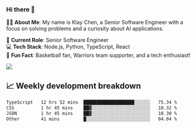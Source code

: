### Hi there 👋

👨‍💻 **About Me**: My name is Klay Chen, a Senior Software Engineer with a focus on solving problems and a curiosity about AI applications.

💼 **Current Role**: Senior Software Engineer  
💻 **Tech Stack**: Node.js, Python, TypeScript, React  
🏀 **Fun Fact**: Basketball fan, Warriors team supporter, and a tech enthusiast!

<img align="center" src="https://github-readme-stats.vercel.app/api?username=nameczz&show_icons=true&hide_title=true&theme=dracula" />

## 📈 Weekly development breakdown

<!--START_SECTION:waka-->

```txt
TypeScript   12 hrs 52 mins  ███████████████████░░░░░░   75.34 %
CSS          1 hr 45 mins    ██▓░░░░░░░░░░░░░░░░░░░░░░   10.32 %
JSON         1 hr 45 mins    ██▓░░░░░░░░░░░░░░░░░░░░░░   10.30 %
Other        41 mins         █░░░░░░░░░░░░░░░░░░░░░░░░   04.04 %
```

<!--END_SECTION:waka-->
